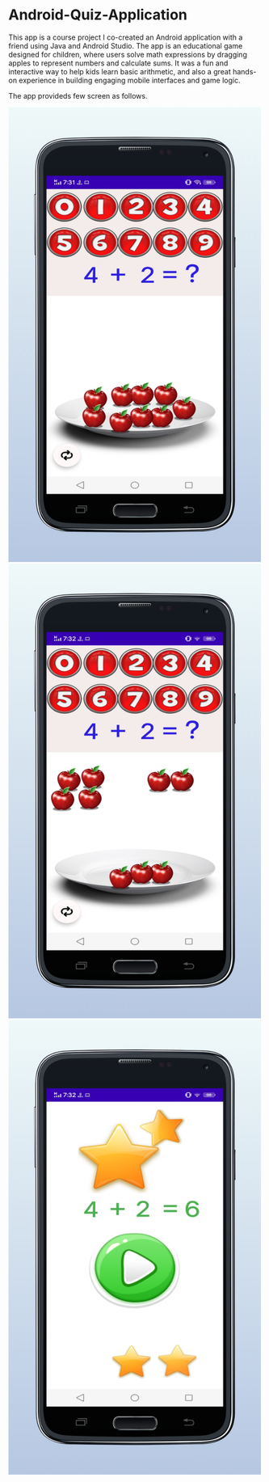 # Android-Quiz-Application

This app is a course project I co-created an Android application with a friend using Java and Android Studio. The app is an educational game designed for children, where users solve math expressions by dragging apples to represent numbers and calculate sums. It was a fun and interactive way to help kids learn basic arithmetic, and also a great hands-on experience in building engaging mobile interfaces and game logic.

The app provideds few screen as follows.

<img src="images/screen_1.png" width="500" height="900">
  
<img src="images/screen_3.png" width="500" height="900">

<img src="images/screen_2.png" width="500" height="900">
